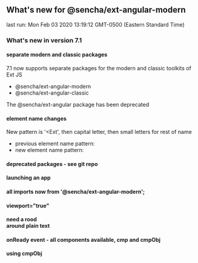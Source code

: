 ## What's new for @sencha/ext-angular-modern

last run: Mon Feb 03 2020 13:19:12 GMT-0500 (Eastern Standard Time)

### What's new in version 7.1

#### separate modern and classic packages

7.1 now supports separate packages for the modern and classic toolkits of Ext JS
- @sencha/ext-angular-modern
- @sencha/ext-angular-classic

The @sencha/ext-angular package has been deprecated

#### element name changes

New pattern is '<Ext', then capital letter, then small letters for rest of name

- previous element name pattern:  <ext-button>
- new element name pattern: <ExtButton>

#### deprecated packages - see git repo

#### launching an app
####
#### all imports now from '@sencha/ext-angular-modern';
#### viewport="true"
####
#### need a rood <div> around plain text
#### onReady event - all components available, cmp and cmpObj
#### using cmpObj